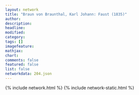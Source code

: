 ```yaml
---
layout: network
title: "Braun von Braunthal, Karl Johann: Faust (1835)"
author:
description:
headline:
modified:
category:
tags: []
imagefeature: 
mathjax: 
chart: 
comments: false
featured: false
list: false
networkdata: 204.json
---
```

{% include network.html %}
{% include network-static.html %}
